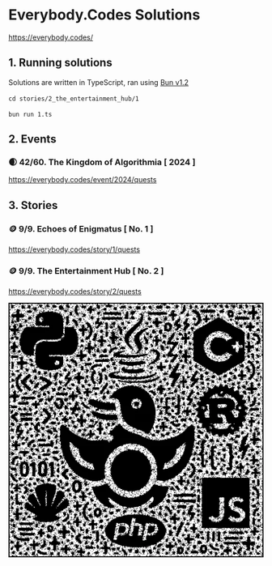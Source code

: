 # Everybody.Codes Solutions

https://everybody.codes/

## 1. Running solutions

Solutions are written in TypeScript, ran using [Bun v1.2](https://bun.com/)

`cd stories/2_the_entertainment_hub/1`

`bun run 1.ts`

## 2. Events

### 🌒 42/60. The Kingdom of Algorithmia [ 2024 ]

https://everybody.codes/event/2024/quests

## 3. Stories

### 🪙 9/9. Echoes of Enigmatus [ No. 1 ]

https://everybody.codes/story/1/quests

### 🪙 9/9. The Entertainment Hub [ No. 2 ]

https://everybody.codes/story/2/quests

![](./stories/2_the_entertainment_hub/3/output.webp)
